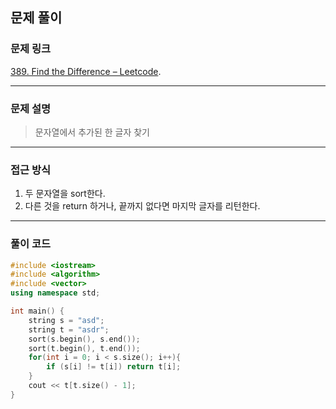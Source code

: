 ##  문제 풀이

###  문제 링크  
[389. Find the Difference – Leetcode](https://leetcode.com/problems/find-the-difference/description/).

---

###  문제 설명  
> 문자열에서 추가된 한 글자 찾기

---

###  접근 방식  
1. 두 문자열을 sort한다.
2. 다른 것을 return 하거나, 끝까지 없다면 마지막 글자를 리턴한다.
---

### 풀이 코드

```cpp
#include <iostream>
#include <algorithm>
#include <vector>
using namespace std;

int main() {
    string s = "asd";
    string t = "asdr";
    sort(s.begin(), s.end());
    sort(t.begin(), t.end());
    for(int i = 0; i < s.size(); i++){
        if (s[i] != t[i]) return t[i];
    }
    cout << t[t.size() - 1];
}
```



